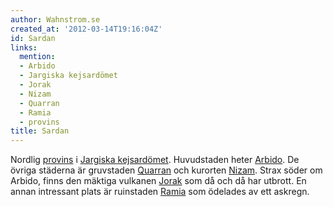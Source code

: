 ```yaml
---
author: Wahnstrom.se
created_at: '2012-03-14T19:16:04Z'
id: Sardan
links:
  mention:
  - Arbido
  - Jargiska kejsardömet
  - Jorak
  - Nizam
  - Quarran
  - Ramia
  - provins
title: Sardan
---
```


Nordlig [provins] i [Jargiska kejsardömet]. Huvudstaden heter [Arbido]. De övriga städerna är
gruvstaden [Quarran] och kurorten [Nizam]. Strax söder om Arbido, finns den mäktiga vulkanen [Jorak]
som då och då har utbrott. En annan intressant plats är ruinstaden [Ramia] som ödelades av ett
askregn.

  [provins]: provins
  [Jargiska kejsardömet]: Jargiska_kejsardömet
  [Arbido]: Arbido
  [Quarran]: Quarran
  [Nizam]: Nizam
  [Jorak]: Jorak
  [Ramia]: Ramia